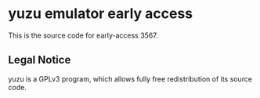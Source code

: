 yuzu emulator early access
=============

This is the source code for early-access 3567.

## Legal Notice

yuzu is a GPLv3 program, which allows fully free redistribution of its source code.